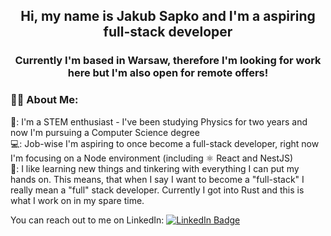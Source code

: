 <div id="header" align="center">
  
## Hi, my name is Jakub Sapko and I'm a aspiring full-stack developer
### Currently I'm based in Warsaw, therefore I'm looking for work here but I'm also open for remote offers!
</div>

### :man_technologist: About Me:
  
🔭: I'm a STEM enthusiast - I've been studying Physics for two years and now I'm pursuing a Computer Science degree
<br/>
💻: Job-wise I'm aspiring to once become a full-stack developer, right now I'm focusing on a Node environment (including ⚛️ React and NestJS)
<br/>
🌱: I like learning new things and tinkering with everything I can put my hands on. This means, that when I say I want to become a "full-stack" I really mean a "full" stack developer. Currently I got into Rust and this is what I work on in my spare time.

<div id="badges">
  You can reach out to me on LinkedIn:
  <a href="https://www.linkedin.com/in/jakub-sapko/">
    <img src="https://img.shields.io/badge/LinkedIn-blue?style=for-the-badge&logo=linkedin&logoColor=white" alt="LinkedIn Badge"/>
  </a>
</div>  
  
<img src="https://komarev.com/ghpvc/?username=JakubSapko&style=flat-square&color=blue" alt=""/>



<!--
**JakubSapko/JakubSapko** is a ✨ _special_ ✨ repository because its `README.md` (this file) appears on your GitHub profile.

Here are some ideas to get you started:

- 🔭 I’m currently working on ...
- 🌱 I’m currently learning ...
- 👯 I’m looking to collaborate on ...
- 🤔 I’m looking for help with ...
- 💬 Ask me about ...
- 📫 How to reach me: ...
- 😄 Pronouns: ...
- ⚡ Fun fact: ...
-->
